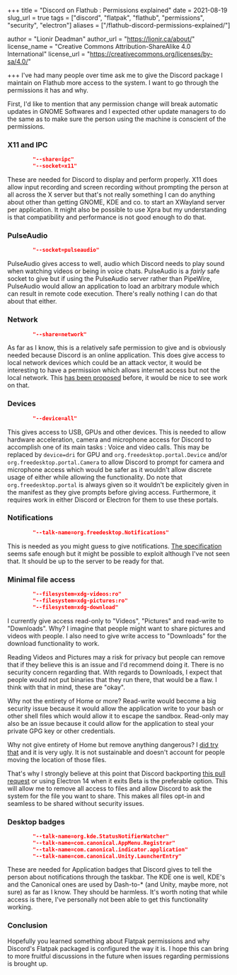 +++
title = "Discord on Flathub : Permissions explained"
date = 2021-08-19
slug_url = true
tags = ["discord", "flatpak", "flathub", "permissions", "security", "electron"]
aliases = ["/flathub-discord-permissions-explained/"]

author = "Lionir Deadman"
author_url = "https://lionir.ca/about/"
license_name = "Creative Commons Attribution-ShareAlike 4.0 International"
license_url = "https://creativecommons.org/licenses/by-sa/4.0/"

+++
I've had many people over time ask me to give the Discord package I maintain on Flathub more access to the system. I want to go through the permissions it has and why.
<!--more-->

First, I'd like to mention that any permission change will break automatic updates in GNOME Softwares and I expected other update managers to do the same as to make sure the person using the machine is conscient of the permissions.

### X11 and IPC

```json
        "--share=ipc"
        "--socket=x11"
```

These are needed for Discord to display and perform properly. X11 does allow input recording and screen recording without prompting the person at all across the X server but that's not really something I can do anything about other than getting GNOME, KDE and co. to start an XWayland server per application. It might also be possible to use Xpra but my understanding is that compatibility and performance is not good enough to do that.

### PulseAudio

```json
        "--socket=pulseaudio"
```

PulseAudio gives access to well, audio which Discord needs to play sound when watching videos or being in voice chats. PulseAudio is a *fairly* safe socket to give but if using the PulseAudio server rather than PipeWire, PulseAudio would allow an application to load an arbitrary module which can result in remote code execution. There's really nothing I can do that about that either.
        
### Network

```json
        "--share=network"
```

As far as I know, this is a relatively safe permission to give and is obviously needed because Discord is an online application. This does give access to local network devices which could be an attack vector, it would be interesting to have a permission which allows internet access but not the local network. This [has been proposed](https://github.com/containers/bubblewrap/issues/392) before, it would be nice to see work on that.
        
### Devices

```json
        "--device=all"
```

This gives access to USB, GPUs and other devices. This is needed to allow hardware acceleration, camera and microphone access for Discord to accomplish one of its main tasks : Voice and video calls. This may be replaced by `device=dri` for GPU and `org.freedesktop.portal.Device` and/or `org.freedesktop.portal.Camera` to allow Discord to prompt for camera and microphone access which would be safer as it wouldn't allow discrete usage of either while allowing the functionality. Do note that `org.freedesktop.portal` is always given so it wouldn't be explicitely given in the manifest as they give prompts before giving access. Furthermore, it requires work in either Discord or Electron for them to use these portals.
        
### Notifications

```json
        "--talk-name=org.freedesktop.Notifications"
```

This is needed as you might guess to give notifications. [The specification](https://specifications.freedesktop.org/notification-spec/notification-spec-latest.html) seems safe enough but it might be possible to exploit although I've not seen that. It should be up to the server to be ready for that.
        
### Minimal file access

```json
        "--filesystem=xdg-videos:ro"
        "--filesystem=xdg-pictures:ro"
        "--filesystem=xdg-download"
```

I currently give access read-only to "Videos", "Pictures" and read-write to "Downloads". Why? I imagine that people might want to share pictures and videos with people. I also need to give write access to "Downloads" for the download functionality to work.

Reading Videos and Pictures may a risk for privacy but people can remove that if they believe this is an issue and I'd recommend doing it. There is no security concern regarding that. With regards to Downloads, I expect that people would not put binaries that they run there, that would be a flaw. I think with that in mind, these are "okay".

Why not the entirety of Home or more? Read-write would become a big security issue because it would allow the application write to your bash or other shell files which would allow it to escape the sandbox. Read-only may also be an issue because it could allow for the application to steal your private GPG key or other credentials.

Why not give entirety of Home but remove anything dangerous? I [did try that](https://github.com/flathub/com.discordapp.Discord/pull/137) and it is very ugly. It is not sustainable and doesn't account for people moving the location of those files.

That's why I strongly believe at this point that Discord backporting [this pull request](https://github.com/electron/electron/pull/19159) or using Electron 14 when it exits Beta is the preferable option. This will allow me to remove all access to files and allow Discord to ask the system for the file you want to share. This makes all files opt-in and seamless to be shared without security issues.

### Desktop badges

```json
        "--talk-name=org.kde.StatusNotifierWatcher"
        "--talk-name=com.canonical.AppMenu.Registrar"
        "--talk-name=com.canonical.indicator.application"
        "--talk-name=com.canonical.Unity.LauncherEntry"
```

These are needed for Application badges that Discord gives to tell the person about notifications through the taskbar. The KDE one is well, KDE's and the Canonical ones are used by Dash-to-* (and Unity, maybe more, not sure) as far as I know. They should be harmless. It's worth noting that while access is there, I've personally not been able to get this functionality working.

### Conclusion

Hopefully you learned something about Flatpak permissions and why Discord's Flatpak packaged is configured the way it is. I hope this can bring to more fruitful discussions in the future when issues regarding permissions is brought up.
